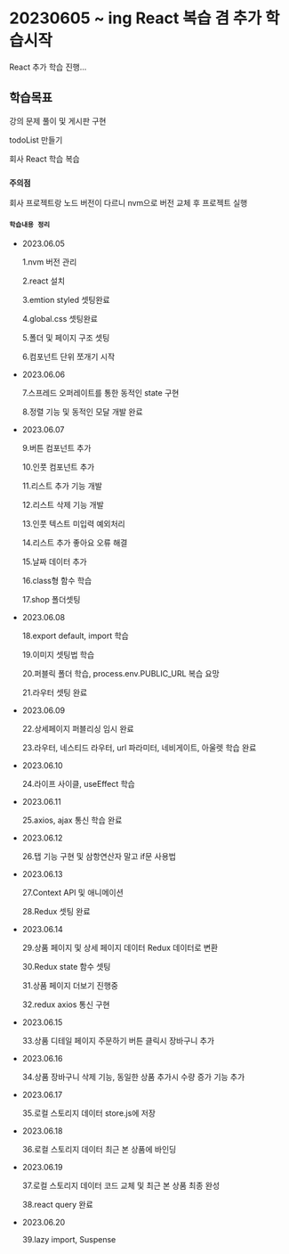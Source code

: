 # 20230605 ~ ing React 복습 겸 추가 학습시작

React 추가 학습 진행...

## 학습목표

강의 문제 풀이 및 게시판 구현

todoList 만들기

회사 React 학습 복습

### `주의점`

회사 프로젝트랑 노드 버전이 다르니 nvm으로 버전 교체 후 프로젝트 실행

#### `학습내용 정리`

- 2023.06.05

  1.nvm 버전 관리

  2.react 설치

  3.emtion styled 셋팅완료

  4.global.css 셋팅완료

  5.폴더 및 페이지 구조 셋팅

  6.컴포넌트 단위 쪼개기 시작

- 2023.06.06

  7.스프레드 오퍼레이트를 통한 동적인 state 구현

  8.정렬 기능 및 동적인 모달 개발 완료

- 2023.06.07

  9.버튼 컴포넌트 추가

  10.인풋 컴포넌트 추가

  11.리스트 추가 기능 개발

  12.리스트 삭제 기능 개발

  13.인풋 텍스트 미입력 예외처리

  14.리스트 추가 좋아요 오류 해결

  15.날짜 데이터 추가

  16.class형 함수 학습

  17.shop 폴더셋팅

- 2023.06.08

  18.export default, import 학습

  19.이미지 셋팅법 학습

  20.퍼블릭 폴더 학습, process.env.PUBLIC_URL 복습 요망

  21.라우터 셋팅 완료

- 2023.06.09

  22.상세페이지 퍼블리싱 임시 완료

  23.라우터, 네스티드 라우터, url 파라미터, 네비게이트, 아울렛 학습 완료

- 2023.06.10

  24.라이프 사이클, useEffect 학습

- 2023.06.11

  25.axios, ajax 통신 학습 완료

- 2023.06.12

  26.탭 기능 구현 및 삼항연산자 말고 if문 사용법

- 2023.06.13

  27.Context API 및 애니메이션

  28.Redux 셋팅 완료

- 2023.06.14

  29.상품 페이지 및 상세 페이지 데이터 Redux 데이터로 변환
  
  30.Redux state 함수 셋팅

  31.상품 페이지 더보기 진행중

  32.redux axios 통신 구현

- 2023.06.15

  33.상품 디테일 페이지 주문하기 버튼 클릭시 장바구니 추가

- 2023.06.16

  34.상품 장바구니 삭제 기능, 동일한 상품 추가시 수량 증가 기능 추가

- 2023.06.17

  35.로컬 스토리지 데이터 store.js에 저장 

- 2023.06.18

  36.로컬 스토리지 데이터 최근 본 상품에 바인딩

- 2023.06.19

  37.로컬 스토리지 데이터 코드 교체 및 최근 본 상품 최종 완성

  38.react query 완료

- 2023.06.20

  39.lazy import, Suspense 